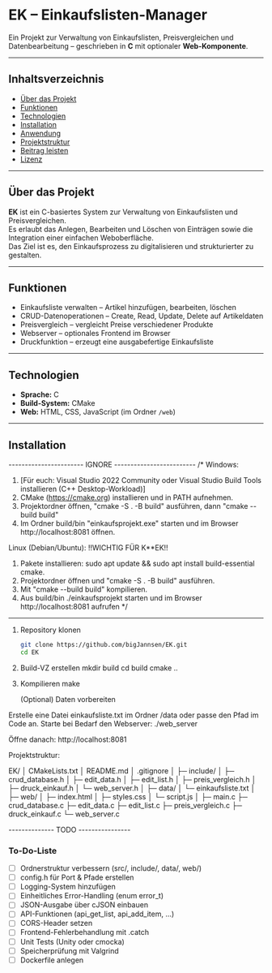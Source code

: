 # EK – Einkaufslisten-Manager

Ein Projekt zur Verwaltung von Einkaufslisten, Preisvergleichen und Datenbearbeitung – geschrieben in **C** mit optionaler **Web-Komponente**.

---

## Inhaltsverzeichnis

- [Über das Projekt](#über-das-projekt)
- [Funktionen](#funktionen)
- [Technologien](#technologien)
- [Installation](#installation)
- [Anwendung](#anwendung)
- [Projektstruktur](#projektstruktur)
- [Beitrag leisten](#beitrag-leisten)
- [Lizenz](#lizenz)

---

## Über das Projekt

**EK** ist ein C-basiertes System zur Verwaltung von Einkaufslisten und Preisvergleichen.  
Es erlaubt das Anlegen, Bearbeiten und Löschen von Einträgen sowie die Integration einer einfachen Weboberfläche.  
Das Ziel ist es, den Einkaufsprozess zu digitalisieren und strukturierter zu gestalten.

---

## Funktionen

- Einkaufsliste verwalten – Artikel hinzufügen, bearbeiten, löschen  
- CRUD-Datenoperationen – Create, Read, Update, Delete auf Artikeldaten  
- Preisvergleich – vergleicht Preise verschiedener Produkte  
- Webserver – optionales Frontend im Browser  
- Druckfunktion – erzeugt eine ausgabefertige Einkaufsliste  

---

## Technologien

- **Sprache:** C  
- **Build-System:** CMake  
- **Web:** HTML, CSS, JavaScript (im Ordner `/web`)  

---

## Installation

-----------------------  IGNORE  -------------------------
/*
Windows:
1. [Für euch: Visual Studio 2022 Community oder Visual Studio Build Tools installieren (C++ Desktop-Workload)]
2. CMake (https://cmake.org) installieren und in PATH aufnehmen.
3. Projektordner öffnen, "cmake -S . -B build" ausführen, dann "cmake --build build"
4. Im Ordner build/bin "einkaufsprojekt.exe" starten und im Browser http://localhost:8081 öffnen.

Linux (Debian/Ubuntu): !!WICHTIG FÜR K**EK!!
1. Pakete installieren: sudo apt update && sudo apt install build-essential cmake.
2. Projektordner öffnen und "cmake -S . -B build" ausführen.
3. Mit "cmake --build build" kompilieren.
4. Aus build/bin ./einkaufsprojekt starten und im Browser http://localhost:8081 aufrufen
*/
----------------------------------------------------------

1. Repository klonen  
   ```bash
   git clone https://github.com/bigJannsen/EK.git
   cd EK

2. Build-VZ erstellen
   mkdir build
   cd build
   cmake ..

3. Kompilieren
   make

   (Optional) Daten vorbereiten

Erstelle eine Datei einkaufsliste.txt im Ordner /data oder passe den Pfad im Code an.
Starte bei Bedarf den Webserver:
./web_server

Öffne danach:
http://localhost:8081



Projektstruktur:


EK/
│  CMakeLists.txt
│  README.md
│  .gitignore
│
├─ include/
│   ├─ crud_database.h
│   ├─ edit_data.h
│   ├─ edit_list.h
│   ├─ preis_vergleich.h
│   ├─ druck_einkauf.h
│   └─ web_server.h
│
├─ data/
│   └─ einkaufsliste.txt
│
├─ web/
│   ├─ index.html
│   ├─ styles.css
│   └─ script.js
│
├─ main.c
├─ crud_database.c
├─ edit_data.c
├─ edit_list.c
├─ preis_vergleich.c
├─ druck_einkauf.c
└─ web_server.c

-------------- TODO ----------------

### To-Do-Liste

- [ ] Ordnerstruktur verbessern (src/, include/, data/, web/)
- [ ] config.h für Port & Pfade erstellen
- [ ] Logging-System hinzufügen
- [ ] Einheitliches Error-Handling (enum error_t)
- [ ] JSON-Ausgabe über cJSON einbauen
- [ ] API-Funktionen (api_get_list, api_add_item, …)
- [ ] CORS-Header setzen
- [ ] Frontend-Fehlerbehandlung mit .catch
- [ ] Unit Tests (Unity oder cmocka)
- [ ] Speicherprüfung mit Valgrind
- [ ] Dockerfile anlegen
